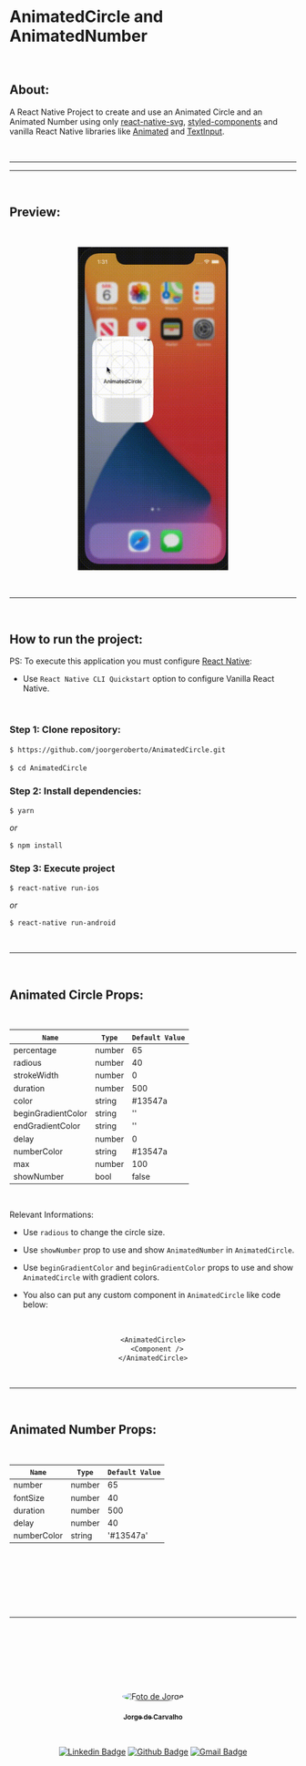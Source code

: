 # AnimatedCircle and AnimatedNumber


<br>

## About: ##
A React Native Project to create and use an Animated Circle and an Animated Number using only [react-native-svg](https://github.com/react-native-svg/react-native-svg), [styled-components](https://styled-components.com/) and vanilla React Native libraries like [Animated](https://reactnative.dev/docs/animated) and [TextInput](https://reactnative.dev/docs/textinput).


<br>

---
---

<br>

## Preview: ##

<br>

<p align="center">
  <img width="264" height="568" alt="Animated Circle and Animated Number Preview" src="preview.gif">
</p>
<br>

---
<br>

## How to run the project: ##
PS: To execute this application you must configure [React Native](https://reactnative.dev/docs/environment-setup):
 * Use `React Native CLI Quickstart` option to configure Vanilla React Native.

<br>

### Step 1: Clone repository: ###

```
$ https://github.com/joorgeroberto/AnimatedCircle.git

$ cd AnimatedCircle
```

### Step 2: Install dependencies: ###

```
$ yarn
```

_or_

```
$ npm install
```
### Step 3: Execute project ###
```
$ react-native run-ios
```
_or_

```
$ react-native run-android
```

<br>

---

<br>

## Animated Circle Props: ##

<br>

<div align="center">

`Name` | `Type` | `Default Value`
---|---|---
percentage | number | 65 
radious | number | 40
strokeWidth | number | 0
duration | number | 500
color | string | #13547a
beginGradientColor | string | ''
endGradientColor | string | ''
delay | number | 0
numberColor | string | #13547a
max | number | 100
showNumber | bool | false

</div>

<br>

Relevant Informations:
* Use `radious` to change the circle size.
* Use `showNumber` prop to use and show `AnimatedNumber` in `AnimatedCircle`.

* Use `beginGradientColor` and `beginGradientColor` props to use and show  `AnimatedCircle` with gradient colors.
* You also can put any custom component in `AnimatedCircle` like code below:

<br>

<div align="center">
<div style='width: 300px;'>

```
<AnimatedCircle>
  <Component />
</AnimatedCircle>
```

</div>
</div>

<br>

---

<br>

## Animated Number Props: ##

<br>

<div align="center">

`Name` | `Type` | `Default Value`
---|---|---
number | number | 65 
fontSize | number | 40
duration | number | 500
delay | number | 40
numberColor | string | '#13547a'

</div>


<br><br><br><br><br><br>

---

<br><br><br><br><br><br>


<div style="display: flex;flex-direction: column;">
  <div style="align-self: center;display: flex;flex-direction: row; justify-content: space-around; align-items: center; width: 300px;">

  <div align="center">
  <a href="https://github.com/joorgeroberto">
  <img style="border-radius: 50%;" src="https://avatars.githubusercontent.com/u/5282212?s=460&u=53cc5df290ab3e86d8e73fb38483eb0dca55186a&v=4" width="100px;" alt="Foto de Jorge"/>
  <br />
    <p>
  <sub><b>Jorge de Carvalho</b></sub></a>
  <p>
  </div>
  </div>

<br>

<div align="center">

  [![Linkedin Badge](https://img.shields.io/badge/-Jorge_de_Carvalho-blue?style=flat-square&logo=Linkedin&logoColor=white)](https://www.linkedin.com/in/jorge-de-carvalho-aa21b2186/)
  [![Github Badge](https://img.shields.io/badge/-Jorge_de_Carvalho-000?style=flat-square&logo=Github&logoColor=white)](https://github.com/joorgeroberto)
  [![Gmail Badge](https://img.shields.io/badge/-jorgercjo@dcomp.ufs.br-c14438?style=flat-square&logo=Gmail&logoColor=white&link=mailto:jorgercjo@dcomp.ufs.br)](mailto:jorgercjo@dcomp.ufs.br)
  </div>
</div>